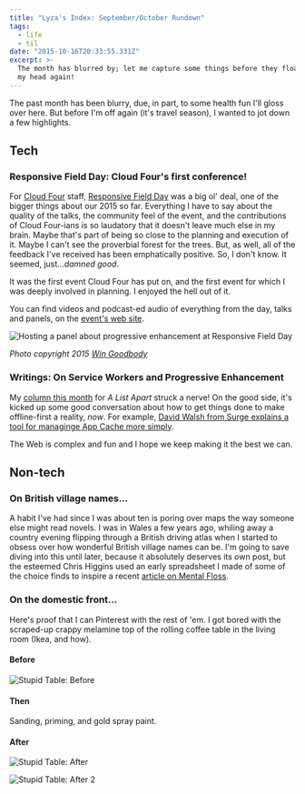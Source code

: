 ```yaml
---
title: "Lyza's Index: September/October Rundown"
tags:
  - life
  - til
date: "2015-10-16T20:33:55.331Z"
excerpt: >-
  The month has blurred by; let me capture some things before they float out of
  my head again!
---
```


The past month has been blurry, due, in part, to some health fun I'll gloss over here. But before I'm off again (it's travel season), I wanted to jot down a few highlights.

## Tech

### Responsive Field Day: Cloud Four's first conference!

For [Cloud Four](http://www.cloudfour.com) staff, [Responsive Field Day](http://www.responsivefieldday.com) was a big ol' deal, one of the bigger things about our 2015 so far. Everything I have to say about the quality of the talks, the community feel of the event, and the contributions of Cloud Four-ians is so laudatory that it doesn't leave much else in my brain. Maybe that's part of being so close to the planning and execution of it. Maybe I can't see the proverbial forest for the trees. But, as well, all of the feedback I've received has been emphatically positive. So, I don't know. It seemed, just..._damned good_.

It was the first event Cloud Four has put on, and the first event for which I was deeply involved in planning. I enjoyed the hell out of it.

You can find videos and podcast-ed audio of everything from the day, talks and panels, on the [event's web site](http://www.responsivefieldday.com).

![Hosting a panel about progressive enhancement at Responsive Field Day](/post-images/win-goodbody-photo.jpg)

_Photo copyright 2015 [Win Goodbody](http://www.wingoodbody.photography/Event/20150925-Responsive-Field-Day/i-PzCzdDb)_

### Writings: On Service Workers and Progressive Enhancement

My [column this month](http://alistapart.com/column/how-do-we-get-it-done-now) for _A List Apart_ struck a nerve! On the good side, it's kicked up some good conversation about how to get things done to make offline-first a reality, _now_. For example, [David Walsh from Surge explains a tool for managinge App Cache more simply](http://davidwalsh.name/dont-wait-serviceworker-adding-offline-support-oneline).

The Web is complex and fun and I hope we keep making it the best we can.

## Non-tech

### On British village names...

A habit I've had since I was about ten is poring over maps the way someone else might read novels. I was in Wales a few years ago, whiling away a country evening flipping through a British driving atlas when I started to obsess over how wonderful British village names can be. I'm going to save diving into this until later, because it absolutely deserves its own post, but the esteemed Chris Higgins used an early spreadsheet I made of some of the choice finds to inspire a recent [article on Mental Floss](http://mentalfloss.com/article/69445/43-charmingly-odd-british-town-names).

### On the domestic front...

Here's proof that I can Pinterest with the rest of 'em. I got bored with the scraped-up crappy melamine top of the rolling coffee table in the living room (Ikea, and how).

#### Before

![Stupid Table: Before](/post-images/before.jpg)

#### Then

Sanding, priming, and gold spray paint.

#### After

![Stupid Table: After](/post-images/after-1.jpg)

![Stupid Table: After 2](/post-images/after-2.jpg)
